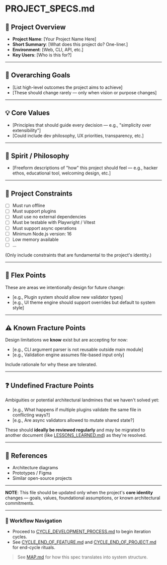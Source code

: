 # PROJECT_SPECS.md

## 🧭 Project Overview
- **Project Name**: [Your Project Name Here]
- **Short Summary**: [What does this project do? One-liner.]
- **Environment**: [Web, CLI, API, etc.]
- **Key Users**: [Who is this for?]

---

## 🎯 Overarching Goals
- [List high-level outcomes the project aims to achieve]
- [These should change rarely — only when vision or purpose changes]

---

## 💡 Core Values
- [Principles that should guide every decision — e.g., "simplicity over extensibility"]
- [Could include dev philosophy, UX priorities, transparency, etc.]

---

## 🧘 Spirit / Philosophy
- [Freeform descriptions of "how" this project should feel — e.g., hacker ethos, educational tool, welcoming design, etc.]

---

## 🚫 Project Constraints
- [ ] Must run offline
- [ ] Must support plugins
- [ ] Must use no external dependencies
- [ ] Must be testable with Playwright / Vitest
- [ ] Must support async operations
- [ ] Minimum Node.js version: 16
- [ ] Low memory available
- [ ] ...

(Only include constraints that are fundamental to the project's identity.)

---

## 🔀 Flex Points
These are areas we intentionally design for future change:
- [e.g., Plugin system should allow new validator types]
- [e.g., UI theme engine should support overrides but default to system style]

---

## ⚠️ Known Fracture Points
Design limitations we **know** exist but are accepting for now:
- [e.g., CLI argument parser is not reusable outside main module]
- [e.g., Validation engine assumes file-based input only]

Include rationale for why these are tolerated.

---

## ❓ Undefined Fracture Points
Ambiguities or potential architectural landmines that we haven't solved yet:
- [e.g., What happens if multiple plugins validate the same file in conflicting ways?]
- [e.g., Are async validators allowed to mutate shared state?]

These should **ideally be reviewed regularly** and may be migrated to another document (like [LESSONS_LEARNED.md](../workspace/LESSONS_LEARNED.md)) as they're resolved.

---

## 🔗 References
- Architecture diagrams
- Prototypes / Figma
- Similar open-source projects

---

**NOTE**: This file should be updated only when the project's **core identity** changes — goals, values, foundational assumptions, or known architectural commitments.

---

### 🔄 Workflow Navigation
- Proceed to [CYCLE_DEVELOPMENT_PROCESS.md](../../protocols/CYCLE_DEVELOPMENT_PROCESS.md) to begin iteration cycles.
- See [CYCLE_END_OF_FEATURE.md](../../protocols/CYCLE_END_OF_FEATURE.md) and [CYCLE_END_OF_PROJECT.md](../../protocols/CYCLE_END_OF_PROJECT.md) for end-cycle rituals.


> See [MAP.md](../blueprint/MAP.md) for how this spec translates into system structure.